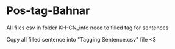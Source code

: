 # Pos-tag-Bahnar
All files csv in folder KH-CN_info need to filled tag for sentences

Copy all filled sentence into "Tagging Sentence.csv" file <3
